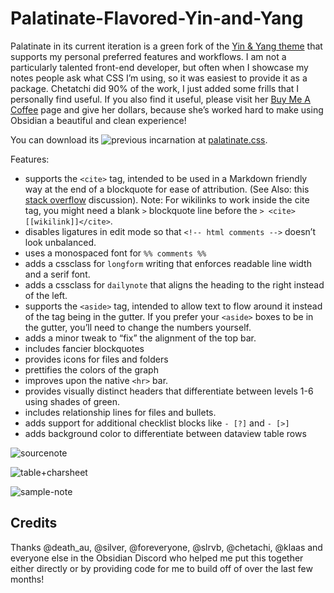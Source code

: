 # Palatinate-Flavored-Yin-and-Yang

Palatinate in its current iteration is a green fork of the [Yin & Yang theme](https://github.com/chetachiezikeuzor/Yin-and-Yang-Theme) that supports my personal preferred features and workflows. I am not a particularly talented front-end developer, but often when I showcase my notes people ask what CSS I’m using, so it was easiest to provide it as a package. Chetatchi did 90% of the work, I just added some frills that I personally find useful. If you also find it useful, please visit her [Buy Me A Coffee](https://www.buymeacoffee.com/chetachi) page and give her dollars, because she’s worked hard to make using Obsidian a beautiful and clean experience!

You can download its ![previous incarnation](og-palatinate.jpg) at [palatinate.css](palatinate.css).

Features:

- supports the `<cite>` tag, intended to be used in a Markdown friendly way at the end of a blockquote for ease of attribution. (See Also: this [stack overflow](https://stackoverflow.com/questions/2002120/citing-the-author-of-a-blockquote-using-markdown-syntax) discussion). Note: For wikilinks to work inside the cite tag, you might need a blank `>` blockquote line before the `> <cite> [[wikilink]]</cite>`.
- disables ligatures in edit mode so that `<!-- html comments -->` doesn’t look unbalanced.
- uses a monospaced font for `%% comments %%`
- adds a cssclass for `longform` writing that enforces readable line width and a serif font.
- adds a cssclass for `dailynote` that aligns the heading to the right instead of the left.
- supports the `<aside>` tag, intended to allow text to flow around it instead of the tag being in the gutter. If you prefer your `<aside>` boxes to be in the gutter, you’ll need to change the numbers yourself.
- adds a minor tweak to “fix” the alignment of the top bar.
- includes fancier blockquotes
- provides icons for files and folders
- prettifies the colors of the graph
- improves upon the native `<hr>` bar.
- provides visually distinct headers that differentiate between levels 1-6 using shades of green.
- includes relationship lines for files and bullets.
- adds support for additional checklist blocks like `- [?]` and `- [>]`
- adds background color to differentiate between dataview table rows

![sourcenote](sourcenote.png)

![table+charsheet](\table+charsheet.PNG)

![sample-note](\sample-note.png)

## Credits

Thanks @death_au, @silver, @foreveryone, @slrvb, @chetachi, @klaas and everyone else in the Obsidian Discord who helped me put this together either directly or by providing code for me to build off of over the last few months!
